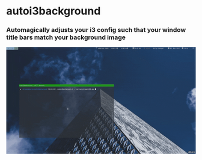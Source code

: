 # autoi3background
### Automagically adjusts your i3 config such that your window title bars match your background image

![Example](demo.gif)
